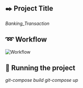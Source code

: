 ## :black_nib: Project Title
*Banking_Transaction*

## :loop: Workflow
![Workflow](https://user-images.githubusercontent.com/118654780/207441346-cf42ca6c-d048-4728-a55f-83b158ca69d0.png)


## :tada: Running the project
*git-compose build*
*git-compose up*
